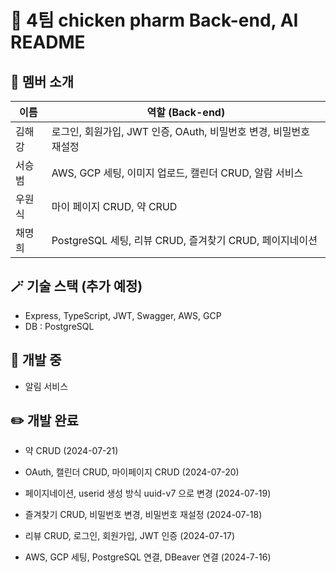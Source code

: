# 🐤 4팀 chicken pharm Back-end, AI README

## 🐯 멤버 소개

| 이름   | 역할 (Back-end)                                                   |
| ------ | ----------------------------------------------------------------- |
| 김해강 | 로그인, 회원가입, JWT 인증, OAuth, 비밀번호 변경, 비밀번호 재설정 |
| 서승범 | AWS, GCP 세팅, 이미지 업로드, 캘린더 CRUD, 알람 서비스            |
| 우원식 | 마이 페이지 CRUD, 약 CRUD                                         |
| 채명희 | PostgreSQL 세팅, 리뷰 CRUD, 즐겨찾기 CRUD, 페이지네이션           |

## 🪄 기술 스택 (추가 예정)

- Express, TypeScript, JWT, Swagger, AWS, GCP
- DB : PostgreSQL

## 🔧 개발 중

- 알림 서비스

## ✏️ 개발 완료

- 약 CRUD (2024-07-21)

- OAuth, 캘린더 CRUD, 마이페이지 CRUD (2024-07-20)

- 페이지네이션, userid 생성 방식 uuid-v7 으로 변경 (2024-07-19)

- 즐겨찾기 CRUD, 비밀번호 변경, 비밀번호 재설정 (2024-07-18)

- 리뷰 CRUD, 로그인, 회원가입, JWT 인증 (2024-07-17)

- AWS, GCP 세팅, PostgreSQL 연결, DBeaver 연결 (2024-7-16)
